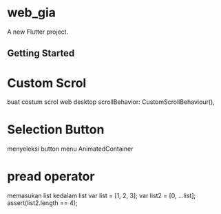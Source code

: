# web_gia

A new Flutter project.

## Getting Started

# Custom Scrol
buat costum scrol web desktop
scrollBehavior: CustomScrollBehaviour(),

# Selection Button
menyeleksi button menu
AnimatedContainer

# pread operator
memasukan list kedalam list
var list = [1, 2, 3];
var list2 = [0, ...list];
assert(list2.length == 4);
